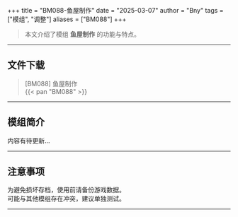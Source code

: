 +++
title = "BM088-鱼屋制作"
date = "2025-03-07"
author = "Bny"
tags = ["模组", "调整"]
aliases = ["BM088"]
+++

> 本文介绍了模组 **鱼屋制作** 的功能与特点。

---

## 文件下载

> [BM088] 鱼屋制作  
{{< pan "BM088" >}}  

---

## 模组简介

>  
内容有待更新...  

---

## 注意事项

>  
为避免损坏存档，使用前请备份游戏数据。  
可能与其他模组存在冲突，建议单独测试。  

---

